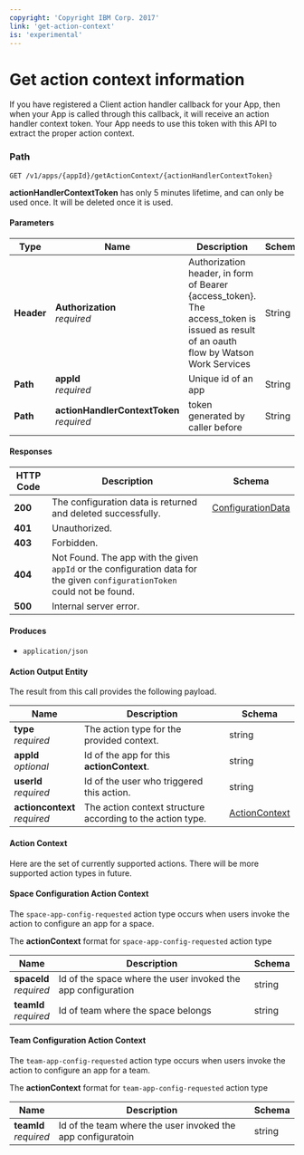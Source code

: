 ```yaml
---
copyright: 'Copyright IBM Corp. 2017'
link: 'get-action-context'
is: 'experimental'
---
```



# Get action context information 

If you have registered a Client action handler callback for your App, then when your App is called through this callback, 
it will receive an action handler context token. Your App needs to use this token with this API to extract the proper 
action context.

### Path
```
GET /v1/apps/{appId}/getActionContext/{actionHandlerContextToken}
```
**actionHandlerContextToken** has only 5 minutes lifetime, and can only be used once. It will be deleted once it is used. 

#### Parameters

|Type|Name|Description|Schema|
|---|---|---|---|
|**Header**|**Authorization** <br>_required_ |Authorization header, in form of Bearer {access_token}. The access_token is issued as result of an oauth flow by Watson Work Services|String|
|**Path**|**appId** <br>_required_ |Unique id of an app|String|
|**Path**|**actionHandlerContextToken** <br>_required_|token generated by caller before|String|

#### Responses

|HTTP Code|Description|Schema|
|---|---|---|
|**200**|The configuration data is returned and deleted successfully.|[ConfigurationData](#action-output-entity)|
|**401**|Unauthorized.||
|**403**|Forbidden.||
|**404**|Not Found. The app with the given `appId` or the configuration data for the given `configurationToken` could not be found.||
|**500**|Internal server error.||

#### Produces

* `application/json`

<a name="action-output-entity"></a>

#### Action Output Entity

The result from this call provides the following payload.

|Name|Description|Schema|
|---|---|---|
|**type**  <br>*required*|The action type for the provided context.|string|
|**appId**  <br>*optional*|Id of the app for this **actionContext**.|string|
|**userId**  <br>*required*|Id of the user who triggered this action.|string|
|**actioncontext**  <br>*required*|The action context structure according to the action type.|[ActionContext](#actioncontext)|


<a name="actioncontext"></a>

#### Action Context

Here are the set of currently supported actions. There will be more supported action types in future.

#### Space Configuration Action Context

The `space-app-config-requested` action type occurs when users invoke the action to configure an app for a space. 

The **actionContext** format for `space-app-config-requested` action type

|Name|Description|Schema|
|---|---|---|
|**spaceId** <br>*required*|Id of the space where the user invoked the app configuration |string|
|**teamId** <br>*required*|Id of team where the space belongs|string|

#### Team Configuration Action Context


The `team-app-config-requested` action type occurs when users invoke the action to configure an app for a team. 

The **actionContext** format for `team-app-config-requested` action type

|Name|Description|Schema|
|---|---|---|
|**teamId** <br>*required*|Id of the team where the user invoked the app configuratoin |string|




